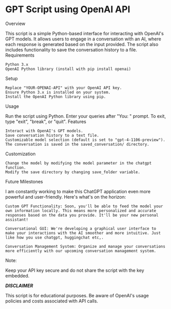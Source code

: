 <h1>GPT Script using OpenAI API</h1>
Overview

This script is a simple Python-based interface for interacting with OpenAI's GPT models. It allows users to engage in a conversation with an AI, where each response is generated based on the input provided. The script also includes functionality to save the conversation history to a file.
Requirements

    Python 3.x
    OpenAI Python library (install with pip install openai)

Setup

    Replace "YOUR-OPENAI-API" with your OpenAI API key.
    Ensure Python 3.x is installed on your system.
    Install the OpenAI Python library using pip.

Usage

Run the script using Python. Enter your queries after "You: " prompt. To exit, type "exit", "break", or "quit".
Features

    Interact with OpenAI's GPT models.
    Save conversation history to a text file.
    Customizable model selection (default is set to "gpt-4-1106-preview").
    The conversation is saved in the saved_conversation/ directory.

Customization

    Change the model by modifying the model parameter in the chatgpt function.
    Modify the save directory by changing save_folder variable.

Future Milestones

I am constantly working to make this ChatGPT application even more powerful and user-friendly. Here's what's on the horizon:

    Custom GPT Functionality: Soon, you'll be able to feed the model your own information locally. This means more personalized and accurate responses based on the data you provide. It'll be your new personal assistant!

    Conversational GUI: We're developing a graphical user interface to make your interactions with the AI smoother and more intuitive. Just like how you use chatgpt, huggingchat etc,.

    Conversation Management System: Organize and manage your conversations more efficiently with our upcoming conversation management system.


Note:

Keep your API key secure and do not share the script with the key embedded.

<em>**DISCLAIMER**</em>

This script is for educational purposes. Be aware of OpenAI's usage policies and costs associated with API calls.
